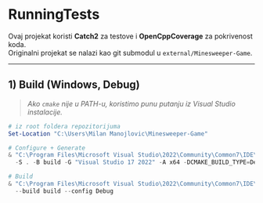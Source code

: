 # RunningTests

Ovaj projekat koristi **Catch2** za testove i **OpenCppCoverage** za pokrivenost koda.  
Originalni projekat se nalazi kao git submodul u `external/Minesweeper-Game`.

---

## 1) Build (Windows, Debug)

> *Ako `cmake` nije u PATH-u, koristimo punu putanju iz Visual Studio instalacije.*

```powershell
# iz root foldera repozitorijuma
Set-Location "C:\Users\Milan Manojlovic\Minesweeper-Game"

# Configure + Generate
& "C:\Program Files\Microsoft Visual Studio\2022\Community\Common7\IDE\CommonExtensions\Microsoft\CMake\CMake\bin\cmake.exe" `
  -S . -B build -G "Visual Studio 17 2022" -A x64 -DCMAKE_BUILD_TYPE=Debug

# Build
& "C:\Program Files\Microsoft Visual Studio\2022\Community\Common7\IDE\CommonExtensions\Microsoft\CMake\CMake\bin\cmake.exe" `
  --build build --config Debug

